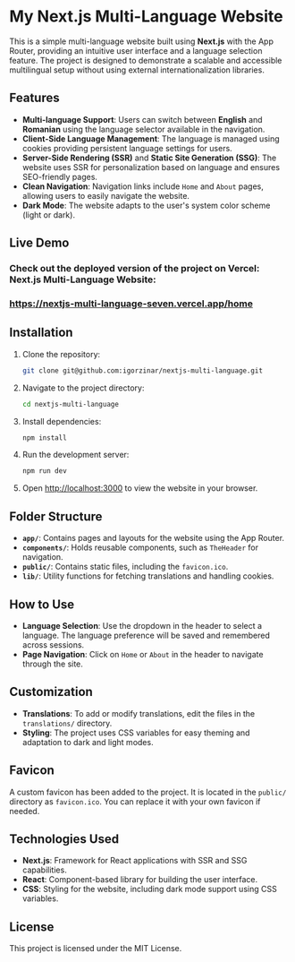 # My Next.js Multi-Language Website

This is a simple multi-language website built using **Next.js** with the App Router, providing an intuitive user interface and a language selection feature. The project is designed to demonstrate a scalable and accessible multilingual setup without using external internationalization libraries.

## Features

- **Multi-language Support**: Users can switch between **English** and **Romanian** using the language selector available in the navigation.
- **Client-Side Language Management**: The language is managed using cookies providing persistent language settings for users.
- **Server-Side Rendering (SSR)** and **Static Site Generation (SSG)**: The website uses SSR for personalization based on language and ensures SEO-friendly pages.
- **Clean Navigation**: Navigation links include `Home` and `About` pages, allowing users to easily navigate the website.
- **Dark Mode**: The website adapts to the user's system color scheme (light or dark).


## Live Demo

### Check out the deployed version of the project on Vercel: Next.js Multi-Language Website: 
### https://nextjs-multi-language-seven.vercel.app/home




## Installation

1. Clone the repository:
   ```bash
   git clone git@github.com:igorzinar/nextjs-multi-language.git
   ```
2. Navigate to the project directory:
   ```bash
   cd nextjs-multi-language
   ```
3. Install dependencies:
   ```bash
   npm install
   ```
4. Run the development server:
   ```bash
   npm run dev
   ```
5. Open [http://localhost:3000](http://localhost:3000) to view the website in your browser.

## Folder Structure

- **`app/`**: Contains pages and layouts for the website using the App Router.
- **`components/`**: Holds reusable components, such as `TheHeader` for navigation.
- **`public/`**: Contains static files, including the `favicon.ico`.
- **`lib/`**: Utility functions for fetching translations and handling cookies.

## How to Use

- **Language Selection**: Use the dropdown in the header to select a language. The language preference will be saved and remembered across sessions.
- **Page Navigation**: Click on `Home` or `About` in the header to navigate through the site.

## Customization

- **Translations**: To add or modify translations, edit the files in the `translations/` directory.
- **Styling**: The project uses CSS variables for easy theming and adaptation to dark and light modes.

## Favicon

A custom favicon has been added to the project. It is located in the `public/` directory as `favicon.ico`. You can replace it with your own favicon if needed.

## Technologies Used

- **Next.js**: Framework for React applications with SSR and SSG capabilities.
- **React**: Component-based library for building the user interface.
- **CSS**: Styling for the website, including dark mode support using CSS variables.

## License

This project is licensed under the MIT License.


